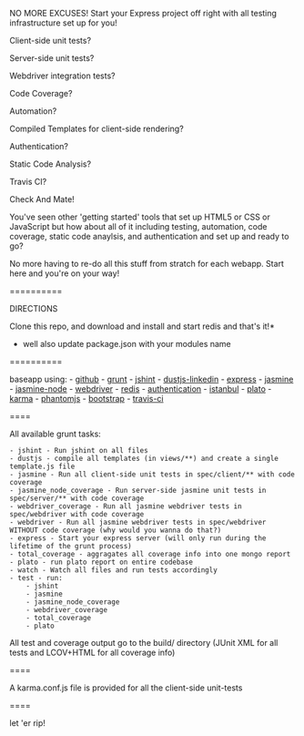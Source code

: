 NO MORE EXCUSES!  Start your Express project off right with all testing infrastructure set up for you!

Client-side unit tests?

Server-side unit tests?

Webdriver integration tests?

Code Coverage?

Automation?

Compiled Templates for client-side rendering?

Authentication?

Static Code Analysis?

Travis CI?

Check And Mate!

You've seen other 'getting started' tools that set up HTML5 or CSS or JavaScript but how about all of it including testing, automation, code coverage, static code anaylsis, and authentication and set up and ready to go?

No more having to re-do all this stuff from stratch for each webapp.  Start here and you're on your way!

==========

DIRECTIONS

Clone this repo, and download and install and start redis and that's it!*

* well also update package.json with your modules name


==========

baseapp using:
    - [github](https://github.com/)
    - [grunt](http://gruntjs.com/)
    - [jshint](http://www.jshint.com/)
    - [dustjs-linkedin](http://linkedin.github.io/dustjs/)
    - [express](http://expressjs.com/)
    - [jasmine](http://pivotal.github.io/jasmine/)
    - [jasmine-node](https://github.com/mhevery/jasmine-node)
    - [webdriver](https://github.com/camme/webdriverjs)
    - [redis](http://redis.io/)
    - [authentication](http://redis.io/topics/twitter-clone)
    - [istanbul](https://github.com/gotwarlost/istanbul)
    - [plato](https://github.com/jsoverson/plato)
    - [karma](http://karma-runner.github.io/0.8/index.html)
    - [phantomjs](http://phantomjs.org/)
    - [bootstrap](http://twitter.github.io/bootstrap/)
    - [travis-ci](https://travis-ci.org/)

====

All available grunt tasks:

    - jshint - Run jshint on all files
    - dustjs - compile all templates (in views/**) and create a single template.js file
    - jasmine - Run all client-side unit tests in spec/client/** with code coverage
    - jasmine_node_coverage - Run server-side jasmine unit tests in spec/server/** with code coverage
    - webdriver_coverage - Run all jasmine webdriver tests in spec/webdriver with code coverage
    - webdriver - Run all jasmine webdriver tests in spec/webdriver WITHOUT code coverage (why would you wanna do that?)
    - express - Start your express server (will only run during the lifetime of the grunt process)
    - total_coverage - aggragates all coverage info into one mongo report
    - plato - run plato report on entire codebase
    - watch - Watch all files and run tests accordingly
    - test - run:
        - jshint
        - jasmine
        - jasmine_node_coverage
        - webdriver_coverage
        - total_coverage
        - plato
    
All test and coverage output go to the build/ directory (JUnit XML for all tests and LCOV+HTML for all coverage info)

====

A karma.conf.js file is provided for all the client-side unit-tests

====

let 'er rip!
